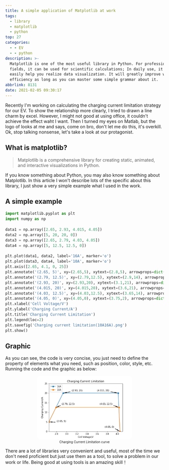 ```yaml
---
title: A simple application of Matplotlib at work
tags:
  - library
  - matplotlib
  - python
top: 27
categories:
  - - EV
  - - python
description: >-
  Matplotlib is one of the most useful library in Python. For professional
  fields, it can be used for scientific calculations; In daily use, it can
  easily help you realize data visualization. It will greatly improve work
  efficiency as long as you can master some simple grammar about it.
abbrlink: 8131
date: 2021-02-05 09:30:17
---
```


Recently I'm working on calculating the charging current limitation strategy for our EV. To show the relationship more clearly, I tried to drawn a line charm by excel. However, I might not good at using office, it couldn't achieve the effect waht I want. Then I turned my eyes on Matlab, but the logo of looks at me and says, come on bro, don't let me do this, it's overkill. Ok, stop talking nonsense, let's take a look at our protagonist.

## What is matplotlib?

> Matplotlib is a comprehensive library for creating static, animated, and interactive visualizations in Python.

If you know something about Python, you may also know something about Matplotlib. In this article I won't describe lots of the specific about this library, I just show a very simple example what I used in the work.

## A simple example

```python
import matplotlib.pyplot as plt
import numpy as np

data1 = np.array([2.65, 2.93, 4.015, 4.05])
data2 = np.array([5, 20, 20, 0])
data3 = np.array([2.65, 2.79, 4.03, 4.05])
data4 = np.array([5, 12.5, 12.5, 0])

plt.plot(data1, data2, label='16A', marker='o')
plt.plot(data3, data4, label='10A', marker='o')
plt.axis([2.65, 4.1, 0, 25])
plt.annotate('(2.65, 5)', xy=(2.65,5), xytext=(2.8,5), arrowprops=dict(width=0.2,headwidth=3,facecolor='black',shrink=0.1))
plt.annotate('(2.79, 12.5)', xy=(2.79,12.5), xytext=(2.9,14), arrowprops=dict(width=0.2,headwidth=3,facecolor='black',shrink=0.1))
plt.annotate('(2.93, 20)', xy=(2.93,20), xytext=(3.1,21), arrowprops=dict(width=0.2,headwidth=3,facecolor='black',shrink=0.1))
plt.annotate('(4.015, 20)', xy=(4.015,20), xytext=(3.6,21), arrowprops=dict(width=0.2,headwidth=3,facecolor='black',shrink=0.1))
plt.annotate('(4.03, 12.5)', xy=(4.03,12.5), xytext=(3.65,14), arrowprops=dict(width=0.2,headwidth=3,facecolor='black',shrink=0.1))
plt.annotate('(4.05, 0)', xy=(4.05,0), xytext=(3.75,2), arrowprops=dict(width=0.2,headwidth=3,facecolor='black',shrink=0.1))
plt.xlabel('Cell Voltage/V')
plt.ylabel('Charging Current/A')
plt.title('Charging Current Limitation')
plt.legend(loc=2)
plt.savefig('Charging current limitation(10A16A).png')
plt.show()
```

## Graphic

As you can see, the code is very concise, you just need to define the property of elements what you need, such as position, color, style, etc. Running the code and the graphic as below:

<style>
  .box {width:60%; text-align:center; font-size:10px; margin:0 auto;}
  .box img {border-radius: 10px;}
</style>

<div class="box">
  <img src="https://raw.githubusercontent.com/CarloHan/pic-blog/master/pictures/Charging-current-limitation10A16A.png" alt="Charging Current Limitation" />
  Charging Current Limitation curve
</div>

There are a lot of libraries very convenient and useful, most of the time we don't need proficient but just use them as a tool, to solve a problem in our work or life. Being good at using tools is an amazing skill！
